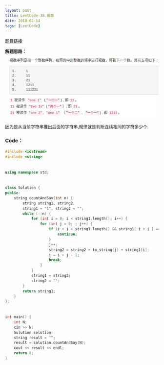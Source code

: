 ```yaml
---
layout: post
title: LeetCode-38.报数
date: 2018-08-14
tags: [LeetCode]
---
```


[题目链接](https://leetcode-cn.com/problems/count-and-say/description/)


**解题思路：**

![观察规律](https://github.com/imuzcy/imuzcy.github.io/raw/master/images/LeetCode/LeetCode-38.报数.png)



因为是从当前字符串推出后面的字符串,规律就是判断连续相同的字符多少个.





### Code： ###
```c++
#include <iostream>
#include <string>


using namespace std;


class Solution {
public:
    string countAndSay(int n) {
        string string1, string2;
        string1 = "1", string2 = "";
        while (--n) {
            for (int i = 0; i < string1.length(); i++) {
                for (int j = 0; ; j++) {
                    if (i + j < string1.length() && string1[ i + j ] == string1[ i + j + 1 ]) {
                        continue;
                    }
                    j++;
                    string2 = string2 + to_string(j) + string1[i];
                    i = i + j - 1;
                    break;
                }
            }
            string1 = string2;
            string2 = "";
        }
        return string1;
    }
};


int main() {
    int N;
    cin >> N;
    Solution solution;
    string result = "";
    result = solution.countAndSay(N);
    cout << result << endl;
    return 0;
}
```
